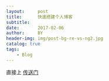```yaml
---
layout:     post
title:      快速搭建个人博客
subtitle:   
date:       2017-02-06
author:     BY
header-img: img/post-bg-re-vs-ng2.jpg
catalog: true
tags:
    - Blog
---
```


直接上
[传送门](http://qiubaiying.top/2017/02/06/%E5%BF%AB%E9%80%9F%E6%90%AD%E5%BB%BA%E4%B8%AA%E4%BA%BA%E5%8D%9A%E5%AE%A2/)


